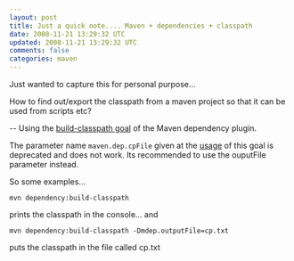 ```yaml
---           
layout: post
title: Just a quick note.... Maven + dependencies + classpath
date: 2008-11-21 13:29:32 UTC
updated: 2008-11-21 13:29:32 UTC
comments: false
categories: maven
---
```

 
Just wanted to capture this for personal purpose...

How to find out/export the classpath from a maven project so that it can be used from scripts etc?

-- Using the <a 
href="http://maven.apache.org/plugins/maven-dependency-plugin/build-classpath-mojo.html">build-classpath goal</a> of 
the Maven dependency plugin.

The parameter name
<code>maven.dep.cpFile</code> given at the <a href="http://maven.apache.org/plugins/maven-dependency-plugin/usage.html">
usage</a> of this goal is deprecated and does 
not work. Its recommended to use the ouputFile parameter instead.

So some examples...

    mvn dependency:build-classpath

prints the classpath in the console... and

    mvn dependency:build-classpath -Dmdep.outputFile=cp.txt
    
puts the classpath in the file called cp.txt
